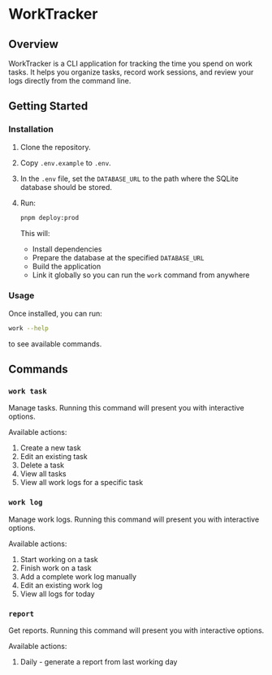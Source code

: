 # WorkTracker

## Overview

WorkTracker is a CLI application for tracking the time you spend on work tasks.
It helps you organize tasks, record work sessions, and review your logs directly from the command line.

## Getting Started

### Installation

1. Clone the repository.
2. Copy `.env.example` to `.env`.
3. In the `.env` file, set the `DATABASE_URL` to the path where the SQLite database should be stored.
4. Run:

   ```sh
   pnpm deploy:prod
   ```

   This will:

   * Install dependencies
   * Prepare the database at the specified `DATABASE_URL`
   * Build the application
   * Link it globally so you can run the `work` command from anywhere

### Usage

Once installed, you can run:

```sh
work --help
```

to see available commands.

## Commands

### `work task`

Manage tasks. Running this command will present you with interactive options.

Available actions:

1. Create a new task
2. Edit an existing task
3. Delete a task
4. View all tasks
5. View all work logs for a specific task

### `work log`

Manage work logs. Running this command will present you with interactive options.

Available actions:

1. Start working on a task
2. Finish work on a task
3. Add a complete work log manually
4. Edit an existing work log
5. View all logs for today

### `report`

Get reports. Running this command will present you with interactive options.

Available actions:

1. Daily - generate a report from last working day
